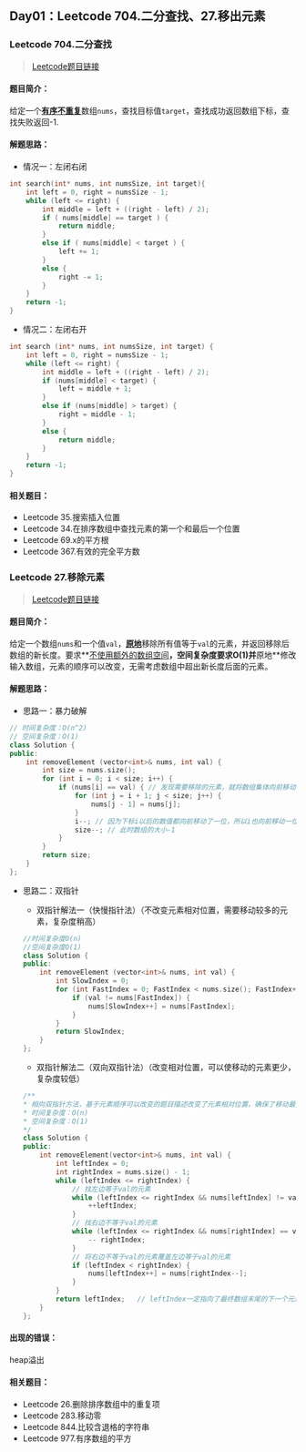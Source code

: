 ## Day01：Leetcode 704.二分查找、27.移出元素

### Leetcode 704.二分查找
> [Leetcode题目链接](https://leetcode.cn/problems/binary-search/)

#### 题目简介：

给定一个<u>**有序不重复**</u>数组`nums`，查找目标值`target`，查找成功返回数组下标，查找失败返回-1.

#### 解题思路：

- 情况一：左闭右闭

```c
int search(int* nums, int numsSize, int target){
    int left = 0, right = numsSize - 1;
    while (left <= right) {
        int middle = left + ((right - left) / 2);
        if ( nums[middle] == target ) {
            return middle;
        }
        else if ( nums[middle] < target ) {
            left += 1;
        }
        else {
            right -= 1;
        }
    }
    return -1;
}
```
- 情况二：左闭右开

```c
int search (int* nums, int numsSize, int target) {
    int left = 0, right = numsSize - 1;
    while (left <= right) {
        int middle = left + ((right - left) / 2);
        if (nums[middle] < target) {
            left = middle + 1;
        }
        else if (nums[middle] > target) {
            right = middle - 1;
        }
        else {
            return middle;
        }
    }
    return -1;
}
```

#### 相关题目：

- Leetcode 35.搜索插入位置
- Leetcode 34.在排序数组中查找元素的第一个和最后一个位置
- Leetcode 69.x的平方根
- Leetcode 367.有效的完全平方数

### Leetcode 27.移除元素

> [Leetcode题目链接](https://leetcode.cn/problems/remove-element/)

#### 题目简介：

给定一个数组`nums`和一个值`val`，<u>**原地**</u>移除所有值等于`val`的元素，并返回移除后数组的新长度。要求**<u>不使用额外的数组空间</u>**，空间复杂度要求O(1)并**原地**修改输入数组，元素的顺序可以改变，无需考虑数组中超出新长度后面的元素。

#### 解题思路：

- 思路一：暴力破解

```c++
// 时间复杂度：O(n^2)
// 空间复杂度：O(1)
class Solution {
public:
    int removeElement (vector<int>& nums, int val) {
        int size = nums.size();
        for (int i = 0; i < size; i++) {
            if (nums[i] == val) { // 发现需要移除的元素，就将数组集体向前移动一位
                for (int j = i + 1; j < size; j++) {
                    nums[j - 1] = nums[j];
                }
                i--; // 因为下标i以后的数值都向前移动了一位，所以i也向前移动一位
                size--; // 此时数组的大小-1
            }
        }
        return size;
    }
};
```

- 思路二：双指针
  - 双指针解法一（快慢指针法）（不改变元素相对位置，需要移动较多的元素，复杂度稍高）
  
  
  ```c++
  //时间复杂度O(n)
  //空间复杂度O(1)
  class Solution {
  public:
      int removeElement (vector<int>& nums, int val) {
          int SlowIndex = 0;
          for (int FastIndex = 0; FastIndex < nums.size(); FastIndex++) {
              if (val != nums[FastIndex]) {
                  nums[SlowIndex++] = nums[FastIndex];
              }
          }
          return SlowIndex;
      }
  };
  ```
  
  - 双指针解法二（双向双指针法）（改变相对位置，可以使移动的元素更少，复杂度较低）
  
  ```c++
  /**
  * 相向双指针方法，基于元素顺序可以改变的题目描述改变了元素相对位置，确保了移动最少元素
  * 时间复杂度：O(n)
  * 空间复杂度：O(1)
  */
  class Solution {
  public:
      int removeElement(vector<int>& nums, int val) {
          int leftIndex = 0;
          int rightIndex = nums.size() - 1;
          while (leftIndex <= rightIndex) {
              // 找左边等于val的元素
              while (leftIndex <= rightIndex && nums[leftIndex] != val){
                  ++leftIndex;
              }
              // 找右边不等于val的元素
              while (leftIndex <= rightIndex && nums[rightIndex] == val) {
                  -- rightIndex;
              }
              // 将右边不等于val的元素覆盖左边等于val的元素
              if (leftIndex < rightIndex) {
                  nums[leftIndex++] = nums[rightIndex--];
              }
          }
          return leftIndex;   // leftIndex一定指向了最终数组末尾的下一个元素
      }
  };
  ```
  


#### 出现的错误：

heap溢出

#### 相关题目：

- Leetcode 26.删除排序数组中的重复项
- Leetcode 283.移动零
- Leetcode 844.比较含退格的字符串
- Leetcode 977.有序数组的平方